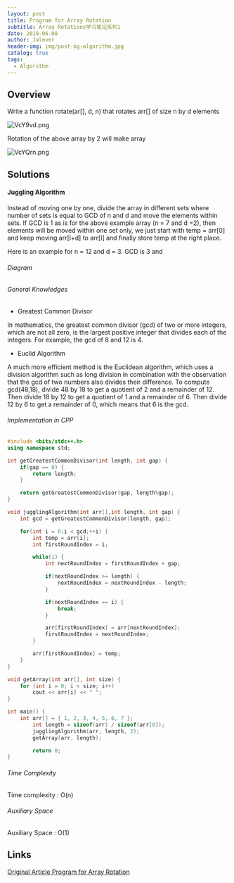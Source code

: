 ```yaml
---
layout: post
title: Program for Array Rotation
subtitle: Array Rotations学习笔记系列1
date: 2019-06-08
author: Jalever
header-img: img/post-bg-algorithm.jpg
catalog: true
tags:
  - Algorithm
---
```


## Overview
Write a function rotate(ar[], d, n) that rotates arr[] of size n by d elements

![VcY9vd.png](https://s2.ax1x.com/2019/06/11/VcY9vd.png)

Rotation of the above array by 2 will make array

![VcYQrn.png](https://s2.ax1x.com/2019/06/11/VcYQrn.png)

## Solutions

#### Juggling Algorithm
Instead of moving one by one, divide the array in different sets
where number of sets is equal to GCD of n and d and move the elements within sets.
If GCD is 1 as is for the above example array (n = 7 and d =2), then elements will be moved within one set only, we just start with temp = arr[0] and keep moving arr[I+d] to arr[I] and finally store temp at the right place.

Here is an example for n = 12 and d = 3. GCD is 3 and

###### Diagram

###### General Knowledges

- Greatest Common Divisor

In mathematics, the greatest common divisor (gcd) of two or more integers, which are not all zero, is the largest positive integer that divides each of the integers. For example, the gcd of 8 and 12 is 4.

- Euclid Algorithm

A much more efficient method is the Euclidean algorithm, which uses a division algorithm such as long division in combination with the observation that the gcd of two numbers also divides their difference. To compute gcd(48,18), divide 48 by 18 to get a quotient of 2 and a remainder of 12. Then divide 18 by 12 to get a quotient of 1 and a remainder of 6. Then divide 12 by 6 to get a remainder of 0, which means that 6 is the gcd.

###### Implementation in CPP
```cpp
#include <bits/stdc++.h>
using namespace std;

int getGreatestCommonDivisor(int length, int gap) {
	if(gap == 0) {
		return length;
	}

	return getGreatestCommonDivisor(gap, length%gap);
}

void jugglingAlgorithm(int arr[],int length, int gap) {
	int gcd = getGreatestCommonDivisor(length, gap);

	for(int i = 0;i < gcd;++i) {
		int temp = arr[i];
		int firstRoundIndex = i;

		while(1) {
			int nextRoundIndex = firstRoundIndex + gap;

			if(nextRoundIndex >= length) {
				nextRoundIndex = nextRoundIndex - length;
			}

			if(nextRoundIndex == i) {
				break;
			}

			arr[firstRoundIndex] = arr[nextRoundIndex];
			firstRoundIndex = nextRoundIndex;
		}

		arr[firstRoundIndex] = temp;
	}
}

void getArray(int arr[], int size) {
    for (int i = 0; i < size; i++)
        cout << arr[i] << " ";
}

int main() {
	int arr[] = { 1, 2, 3, 4, 5, 6, 7 };
	    int length = sizeof(arr) / sizeof(arr[0]);
	    jugglingAlgorithm(arr, length, 2);
	    getArray(arr, length);

	    return 0;
}
```

###### Time Complexity
Time complexity : O(n)

###### Auxiliary Space
Auxiliary Space : O(1)

## Links
[Original Article Program for Array Rotation](https://www.geeksforgeeks.org/array-rotation/)

